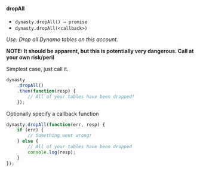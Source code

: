 #### dropAll

* `dynasty.dropAll() ⇒ promise`
* `dynasty.dropAll(<callback>)`

*Use: Drop all Dynamo tables on this account.*

**NOTE: It should be apparent, but this is potentially very dangerous. Call at your own risk/peril**

Simplest case, just call it.

```js
dynasty
    .dropAll()
    .then(function(resp) {
        // All of your tables have been dropped!
    });
```

Optionally specify a callback function

```js
dynasty.dropAll(function(err, resp) {
    if (err) {
        // Something went wrong!
    } else {
        // All of your tables have been dropped
        console.log(resp);
    }
});
```

